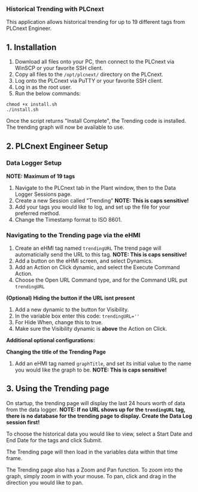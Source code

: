 ### Historical Trending with PLCnext ###
This application allows historical trending for up to 19 different tags from PLCnext Engineer.

## 1. Installation
1. Download all files onto your PC, then connect to the PLCnext via WinSCP or your favorite SSH client.
2. Copy all files to the `````/opt/plcnext/````` directory on the PLCnext.
3. Log onto the PLCnext via PuTTY or your favorite SSH client.
4. Log in as the root user.
5. Run the below commands:
```
chmod +x install.sh
./install.sh
```

Once the script returns "Install Complete", the Trending code is installed. The trending graph will now be available to use.

## 2. PLCnext Engineer Setup
### Data Logger Setup 
**NOTE: Maximum of 19 tags**
1. Navigate to the PLCnext tab in the Plant window, then to the Data Logger Sessions page.
2. Create a new Session called "Trending" **NOTE: This is caps sensitive!**
3. Add your tags you would like to log, and set up the file for your preferred method.
4. Change the Timestamp format to ISO 8601.

### Navigating to the Trending page via the eHMI
1. Create an eHMI tag named ```trendingURL``` The trend page will automaticially send the URL to this tag.
**NOTE: This is caps sensitive!**
2. Add a button on the eHMI screen, and select Dynamics.
3. Add an Action on Click dynamic, and select the Execute Command Action.
4. Choose the Open URL Command type, and for the Command URL put ```trendingURL```

**(Optional) Hiding the button if the URL isnt present**
1. Add a new dynamic to the button for Visibility.
2. In the variable box enter this code: ```trendingURL=''```
3. For Hide When, change this to true.
4. Make sure the Visibility dynamic is **above** the Action on Click.

**Additional optional configurations:**

**Changing the title of the Trending Page**
1. Add an eHMI tag named ```graphTitle```, and set its initial value to the name you would like the graph to be.
**NOTE: This is caps sensitive!**

## 3. Using the Trending page
On startup, the trending page will display the last 24 hours worth of data from the data logger.
**NOTE: If no URL shows up for the ```trendingURL``` tag, there is no database for the trending page to display. Create the Data Log session first!**

To choose the historical data you would like to view, select a Start Date and End Date for the tags and click Submit.

The Trending page will then load in the variables data within that time frame.

The Trending page also has a Zoom and Pan function. To zoom into the graph, simply zoom in with your mouse. To pan, click and drag in the direction you would like to pan.

